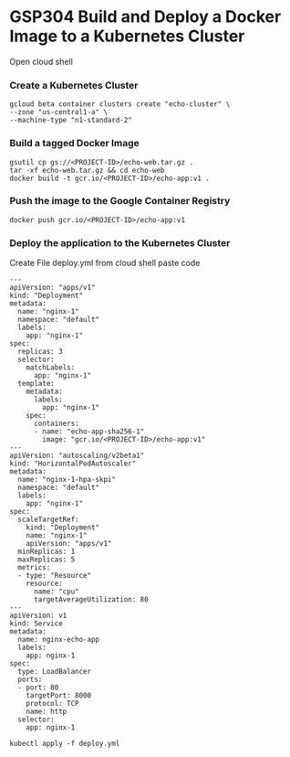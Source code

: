 # GSP304 Build and Deploy a Docker Image to a Kubernetes Cluster

Open cloud shell
### Create a Kubernetes Cluster
```shell
gcloud beta container clusters create "echo-cluster" \
--zone "us-central1-a" \
--machine-type "n1-standard-2"
```


### Build a tagged Docker Image
```shell
gsutil cp gs://<PROJECT-ID>/echo-web.tar.gz .
tar -xf echo-web.tar.gz && cd echo-web
docker build -t gcr.io/<PROJECT-ID>/echo-app:v1 .
```

### Push the image to the Google Container Registry
```shell
docker push gcr.io/<PROJECT-ID>/echo-app:v1
```

### Deploy the application to the Kubernetes Cluster
Create File deploy.yml from cloud shell paste code
```shell
---
apiVersion: "apps/v1"
kind: "Deployment"
metadata:
  name: "nginx-1"
  namespace: "default"
  labels:
    app: "nginx-1"
spec:
  replicas: 3
  selector:
    matchLabels:
      app: "nginx-1"
  template:
    metadata:
      labels:
        app: "nginx-1"
    spec:
      containers:
      - name: "echo-app-sha256-1"
        image: "gcr.io/<PROJECT-ID>/echo-app:v1"
---
apiVersion: "autoscaling/v2beta1"
kind: "HorizontalPodAutoscaler"
metadata:
  name: "nginx-1-hpa-skpi"
  namespace: "default"
  labels:
    app: "nginx-1"
spec:
  scaleTargetRef:
    kind: "Deployment"
    name: "nginx-1"
    apiVersion: "apps/v1"
  minReplicas: 1
  maxReplicas: 5
  metrics:
  - type: "Resource"
    resource:
      name: "cpu"
      targetAverageUtilization: 80
---
apiVersion: v1
kind: Service
metadata:
  name: nginx-echo-app
  labels:
    app: nginx-1
spec:
  type: LoadBalancer
  ports:
  - port: 80
    targetPort: 8000
    protocol: TCP
    name: http
  selector:
    app: nginx-1
```
```shell
kubectl apply -f deploy.yml
```